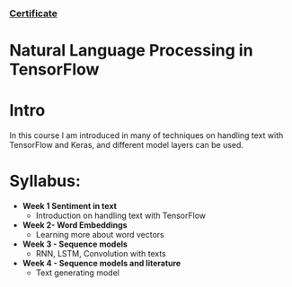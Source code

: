 ### [Certificate]( https://coursera.org/share/129b9c26bb59accb6b79d4265ba445ab)
# Natural Language Processing in TensorFlow

# Intro

In this course I am introduced in many of techniques on handling text with TensorFlow and Keras, and different model layers can be used.

# Syllabus:
  - **Week 1 Sentiment in text**
    -  Introduction on handling text with TensorFlow
  - **Week 2- Word Embeddings**
    - Learning more about word vectors
  -  **Week 3 - Sequence models**
     -  RNN, LSTM, Convolution with texts
-  **Week 4 - Sequence models and literature**
     - Text generating model
